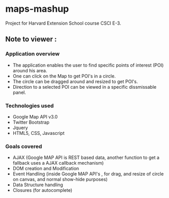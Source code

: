 # maps-mashup
Project for Harvard Extension School course CSCI E-3.

## Note to viewer :

### Application overview

- The application enables the user to find specific points of interest (POI) around his area. 
- One can click on the Map to get POI's in a circle. 
- The circle can be dragged around and resized to get POI's.
- Direction to a selected POI can be viewed in a specific dissmissable panel. 

### Technologies used

- Google Map API v3.0
- Twitter Bootstrap
- Jquery
- HTML5, CSS, Javascript

### Goals covered

- AJAX (Google MAP API is REST based data, another function to get a fallback uses a AJAX callback mechanism)
- DOM creation and Modification
- Event Handling (inside Google MAP API's , for drag, and resize of circle on canvas, and normal show-hide purposes)
- Data Structure handling
- Closures (for autocomplete)

